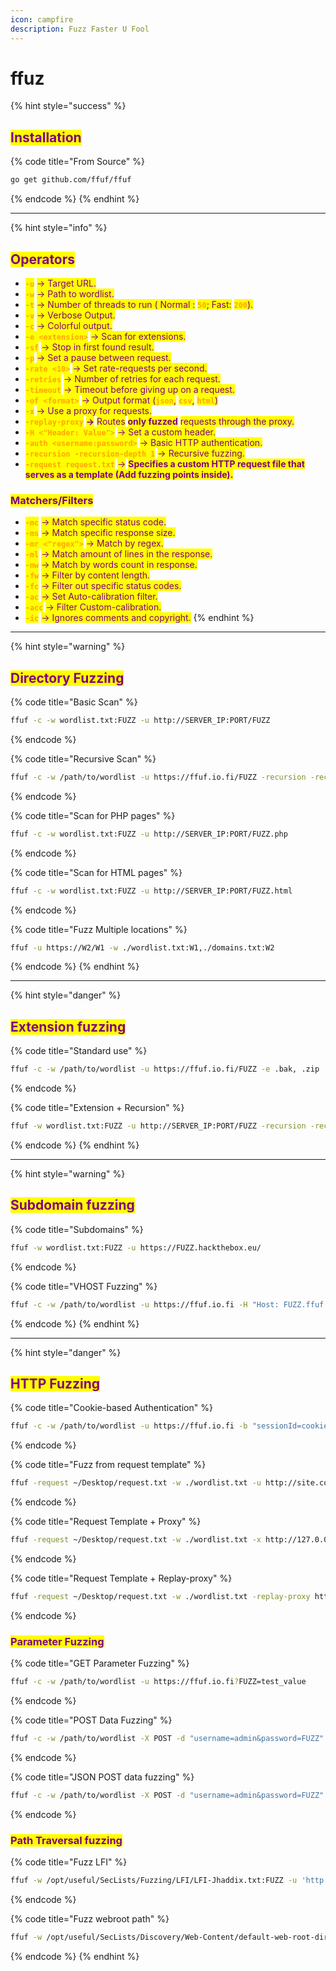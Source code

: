 ```yaml
---
icon: campfire
description: Fuzz Faster U Fool
---
```


# ffuz

{% hint style="success" %}
## <mark style="color:purple;">Installation</mark>

{% code title="From Source" %}
```bash
go get github.com/ffuf/ffuf
```
{% endcode %}
{% endhint %}

***

{% hint style="info" %}
## <mark style="color:purple;">Operators</mark>

* <mark style="color:orange;">**`-u`**</mark> <mark style="color:purple;">-> Target URL.</mark>
* <mark style="color:orange;">**`-w`**</mark> <mark style="color:purple;">-> Path to wordlist.</mark>
* <mark style="color:orange;">**`-t`**</mark> <mark style="color:purple;">-> Number of threads to run ( Normal :</mark> <mark style="color:orange;">**`50`**</mark><mark style="color:purple;">; Fast:</mark> <mark style="color:orange;">**`200`**</mark><mark style="color:purple;">).</mark>
* <mark style="color:orange;">**`-v`**</mark> <mark style="color:purple;">-> Verbose Output.</mark>
* <mark style="color:orange;">**`-c`**</mark> <mark style="color:purple;">-> Colorful output.</mark>&#x20;
* <mark style="color:orange;">**`-e <extension>`**</mark> <mark style="color:purple;">-> Scan for extensions.</mark>&#x20;
* <mark style="color:orange;">**`-sf`**</mark> <mark style="color:purple;">-> Stop in first found result.</mark>
* <mark style="color:orange;">**`-p`**</mark> <mark style="color:purple;">-> Set a pause between request.</mark>
* <mark style="color:orange;">**`-rate <10>`**</mark> <mark style="color:purple;">-> Set rate-requests per second.</mark>
* <mark style="color:orange;">**`-retries`**</mark> <mark style="color:purple;">-> Number of retries for each request.</mark>
* <mark style="color:orange;">**`-timeout`**</mark> <mark style="color:purple;">-> Timeout before giving up on a request.</mark>
* <mark style="color:orange;">**`-of <format>`**</mark> <mark style="color:purple;">-> Output format (</mark><mark style="color:orange;">**`json`**</mark><mark style="color:purple;">,</mark> <mark style="color:orange;">**`csv`**</mark><mark style="color:purple;">,</mark> <mark style="color:orange;">**`html`**</mark><mark style="color:purple;">)</mark>
* <mark style="color:orange;">**`-x`**</mark> <mark style="color:purple;">-> Use a proxy for requests.</mark>
* <mark style="color:orange;">**`-replay-proxy`**</mark> <mark style="color:purple;">**->**</mark> <mark style="color:purple;"></mark><mark style="color:purple;">Routes</mark> <mark style="color:purple;"></mark><mark style="color:purple;">**only fuzzed**</mark> <mark style="color:purple;"></mark><mark style="color:purple;">requests through the proxy.</mark>
* <mark style="color:orange;">**`-H <"Header: Value">`**</mark> <mark style="color:purple;">-> Set a custom header.</mark>
* <mark style="color:orange;">**`-auth <username:password>`**</mark> <mark style="color:purple;">-> Basic HTTP authentication.</mark>
* &#x20;<mark style="color:orange;">**`-recursion -recursion-depth 1`**</mark> <mark style="color:purple;">-> Recursive fuzzing.</mark>
* <mark style="color:orange;">**`-request request.txt`**</mark> <mark style="color:purple;">-></mark> <mark style="color:purple;"></mark><mark style="color:purple;">**Specifies a custom HTTP request file that serves as a template (Add fuzzing points inside).**</mark>

### <mark style="color:purple;">Matchers/Filters</mark>

* <mark style="color:orange;">**`-mc`**</mark> <mark style="color:purple;">-> Match specific status code.</mark>
* <mark style="color:orange;">**`-ms`**</mark> <mark style="color:purple;">-> Match specific response size.</mark>
* <mark style="color:orange;">**`-mr <"regex">`**</mark> <mark style="color:purple;">-> Match by regex.</mark>
* <mark style="color:orange;">**`-ml`**</mark> <mark style="color:purple;">-> Match amount of lines in the response.</mark>
* <mark style="color:orange;">**`-mw`**</mark> <mark style="color:purple;">-> Match by words count in response.</mark>
* <mark style="color:orange;">**`-fw`**</mark> <mark style="color:purple;">-> Filter by content length.</mark>
* <mark style="color:orange;">**`-fc`**</mark> <mark style="color:purple;">-> Filter out specific status codes.</mark>
* <mark style="color:orange;">**`-ac`**</mark> <mark style="color:purple;">-> Set Auto-calibration filter.</mark>
* <mark style="color:orange;">**`-acc`**</mark> <mark style="color:purple;">-> Filter Custom-calibration.</mark>
* <mark style="color:orange;">**`-ic`**</mark> <mark style="color:purple;">-> Ignores comments and copyright.</mark>
{% endhint %}

***

{% hint style="warning" %}
## <mark style="color:purple;">Directory Fuzzing</mark>

{% code title="Basic Scan" %}
```bash
ffuf -c -w wordlist.txt:FUZZ -u http://SERVER_IP:PORT/FUZZ
```
{% endcode %}

{% code title="Recursive Scan" %}
```bash
ffuf -c -w /path/to/wordlist -u https://ffuf.io.fi/FUZZ -recursion -recursion-depth 2
```
{% endcode %}

{% code title="Scan for PHP pages" %}
```bash
ffuf -c -w wordlist.txt:FUZZ -u http://SERVER_IP:PORT/FUZZ.php
```
{% endcode %}

{% code title="Scan for HTML pages" %}
```bash
ffuf -c -w wordlist.txt:FUZZ -u http://SERVER_IP:PORT/FUZZ.html
```
{% endcode %}

{% code title="Fuzz Multiple locations" %}
```bash
ffuf -u https://W2/W1 -w ./wordlist.txt:W1,./domains.txt:W2
```
{% endcode %}
{% endhint %}

***

{% hint style="danger" %}
## <mark style="color:purple;">Extension fuzzing</mark>

{% code title="Standard use" %}
```bash
ffuf -c -w /path/to/wordlist -u https://ffuf.io.fi/FUZZ -e .bak, .zip
```
{% endcode %}

{% code title="Extension + Recursion" %}
```bash
ffuf -w wordlist.txt:FUZZ -u http://SERVER_IP:PORT/FUZZ -recursion -recursion-depth 1 -e .php -v -c
```
{% endcode %}
{% endhint %}

***

{% hint style="warning" %}
## <mark style="color:purple;">Subdomain fuzzing</mark>

{% code title="Subdomains" %}
```bash
ffuf -w wordlist.txt:FUZZ -u https://FUZZ.hackthebox.eu/
```
{% endcode %}

{% code title="VHOST Fuzzing" %}
```bash
ffuf -c -w /path/to/wordlist -u https://ffuf.io.fi -H "Host: FUZZ.ffuf.io.fi"
```
{% endcode %}
{% endhint %}

***

{% hint style="danger" %}
## <mark style="color:purple;">HTTP Fuzzing</mark>

{% code title="Cookie-based Authentication" %}
```bash
ffuf -c -w /path/to/wordlist -u https://ffuf.io.fi -b "sessionId=cookie_val"
```
{% endcode %}

{% code title="Fuzz from request template" %}
```bash
ffuf -request ~/Desktop/request.txt -w ./wordlist.txt -u http://site.com
```
{% endcode %}

{% code title="Request Template + Proxy" %}
```bash
ffuf -request ~/Desktop/request.txt -w ./wordlist.txt -x http://127.0.0.1:8080
```
{% endcode %}

{% code title="Request Template + Replay-proxy" %}
```bash
ffuf -request ~/Desktop/request.txt -w ./wordlist.txt -replay-proxy http://127.0.0.1:8080
```
{% endcode %}

### <mark style="color:purple;">Parameter Fuzzing</mark>

{% code title="GET Parameter Fuzzing" %}
```bash
ffuf -c -w /path/to/wordlist -u https://ffuf.io.fi?FUZZ=test_value
```
{% endcode %}

{% code title="POST Data Fuzzing" %}
```bash
ffuf -c -w /path/to/wordlist -X POST -d "username=admin&password=FUZZ" -u https://ffuf.io.fi/login.php
```
{% endcode %}

{% code title="JSON POST data fuzzing" %}
```bash
ffuf -c -w /path/to/wordlist -X POST -d "username=admin&password=FUZZ" -u https://ffuf.io.fi/login.php
```
{% endcode %}

### <mark style="color:purple;">Path Traversal fuzzing</mark>

{% code title="Fuzz LFI" %}
```bash
ffuf -w /opt/useful/SecLists/Fuzzing/LFI/LFI-Jhaddix.txt:FUZZ -u 'http://<SERVER_IP>:<PORT>/index.php?language=FUZZ' -fs 2287
```
{% endcode %}

{% code title="Fuzz webroot path" %}
```bash
ffuf -w /opt/useful/SecLists/Discovery/Web-Content/default-web-root-directory-linux.txt:FUZZ -u 'http://<SERVER_IP>:<PORT>/index.php?language=../../../../FUZZ/index.php' -fs 2287
```
{% endcode %}
{% endhint %}

